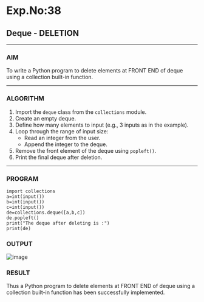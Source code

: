 # Exp.No:38  
## Deque - DELETION

---

### AIM  
To write a Python program to delete elements at FRONT END of deque using a collection built-in function.

---

### ALGORITHM  

1. Import the `deque` class from the `collections` module.  
2. Create an empty deque.  
3. Define how many elements to input (e.g., 3 inputs as in the example).  
4. Loop through the range of input size:  
   - Read an integer from the user.  
   - Append the integer to the deque.  
5. Remove the front element of the deque using `popleft()`.  
6. Print the final deque after deletion.  

---

### PROGRAM  

```
import collections
a=int(input())
b=int(input())
c=int(input())
de=collections.deque([a,b,c])
de.popleft()
print("The deque after deleting is :")
print(de)

```

### OUTPUT
![image](https://github.com/user-attachments/assets/8dda7264-e7b6-4b2f-b394-5139d3e4f2b0)


### RESULT
Thus a Python program to delete elements at FRONT END of deque using a collection built-in function has been successfully implemented.
